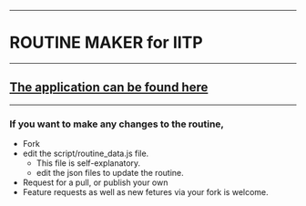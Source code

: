 ----------------------
# ROUTINE MAKER for IITP
-----------------------
## [The application can be found here](https://iitp-routine.github.io/)
-----------------------

### If you want to make any changes to the routine, 
* Fork
* edit the script/routine_data.js file.
    * This file is self-explanatory.
    * edit the json files to update the routine.
* Request for a pull, or publish your own
* Feature requests as well as new fetures via your fork is welcome.
